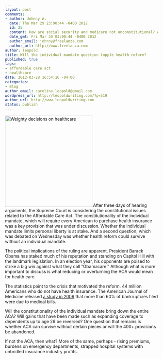 ```yaml
--- 
layout: post
comments: 
- author: Johnny A.
  date: Thu Mar 29 23:00:44 -0400 2012
  id: 25
  content: How are social security and medicare not unconstitutional? Aren't these mandates for healthcare after 65, along with retirement and disability insurance? I'm not suggesting that medicare and social security be crossed out of course, but I can't seem to wrap my head around the legal issues involved.
  date_gmt: Fri Mar 30 03:00:44 -0400 2012
  author_email: johnny@freelanza.com
  author_url: http://www.freelanza.com
author: leopold
title: Will the individual mandate question topple health reform?
published: true
tags: 
- affordable care act
- healthcare
date: 2012-03-28 16:54:16 -04:00
categories: 
- Blog
author_email: caroline.leopold@gmail.com
wordpress_url: http://leopoldwriting.com/?p=519
author_url: http://www.leopoldwriting.com
status: publish
---
```

<a href="http://leopoldwriting.com/wp-content/uploads/2012/03/lincoln1.jpg"><img class="alignleft size-medium wp-image-521" title="lincoln" src="http://leopoldwriting.com/wp-content/uploads/2012/03/lincoln1-290x300.jpg" alt="Weighty decisions on healthcare" width="290" height="300" /></a>After three days of hearing arguments, the Supreme Court is considering the constitutional issues related to the Affordable Care Act. The constitutionality of the individual mandate, which will require every American to purchase health insurance was a key provision that was under discussion. Whether the individual mandate limits personal liberty is at stake. And a second question, which was debated on Wednesday was whether health reform could survive without an individual mandate.

The political implications of the ruling are apparent. President Barack Obama has staked much of his reputation and standing on Capitol Hill with the landmark legislation. In an election year, his opponents are poised to strike a big win against what they call "Obamacare." Although what is more important to discuss is what reducing or overturning the ACA would mean for health care.

The statistics point to the crisis that motivated the reform. 44 million Americans who do not have health insurance. The American Journal of Medicine released <a title="American Journal of Medicine Study" href="http://www.washingtonpost.com/wp-srv/politics/documents/american_journal_of_medicine_09.pdf" target="_blank">a study in 2009</a> that more than 60% of bankruptcies filed were due to medical bills.

Will the constitutionality of the individual mandate bring down the entire ACA? Will gains that have been made such as expanding coverage to dependents up to age 26 be reversed? One question that remains is whether ACA can survive without certain pieces or will the 400+ provisions be abandoned.

If not the ACA, then what? More of the same, perhaps - rising premiums, burdens on emergency departments, strapped hospital systems with unbridled insurance industry profits.
